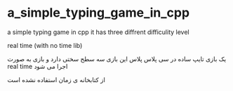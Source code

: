 # a_simple_typing_game_in_cpp
a simple typing game in cpp
it has three diffrent difficulity level

real time (with no time lib)

یک بازی تایپ ساده در سی پلاس پلاس
این بازی سه سطح سختی دارد
و بازی به صورت real time اجرا می شود

از کتابخانه ی زمان استفاده نشده است
